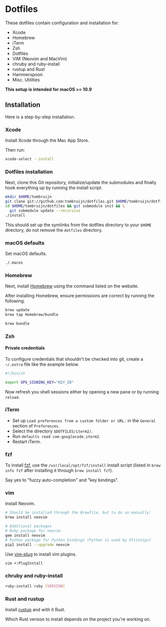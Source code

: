 # Dotfiles

These dotfiles contain configuration and installation for:

* Xcode
* Homebrew
* iTerm
* Zsh
* Dotfiles
* VIM (Neovim and MacVim)
* chruby and ruby-install
* rustup and Rust
* Hammerspoon
* Misc. Utilities

**This setup is intended for macOS >= 10.9**

## Installation

Here is a step-by-step installation.

### Xcode

Install Xcode through the Mac App Store.

Then run:

```sh
xcode-select --install
```

### Dotfiles installation

Next, clone this Git repository, initialize/update the submodules and finally
hook everything up by running the install script.

```sh
mkdir $HOME/tombruijn
git clone git://github.com:tombruijn/dotfiles.git $HOME/tombruijn/dotfiles
cd $HOME/tombruijn/dotfiles && git submodule init && \
  git submodule update --recursive
./install
```

This should set up the symlinks from the dotfiles directory to your `$HOME`
directory, do not remove the `dotfiles` directory.

### macOS defaults

Set macOS defaults.

```sh
./.macos
```

### Homebrew

Next, install [Homebrew](https://brew.sh/) using the command listed on the website.

After installing Homebrew, ensure permissions are correct by running the
following.

```sh
brew update
brew tap Homebrew/bundle

brew bundle
```

### Zsh

#### Private credentials

To configure credentials that shouldn't be checked into git, create a
`~/.extra` file like the example below.

```sh
#!/bin/sh

export GPG_SIGNING_KEY="KEY_ID"
```

Now refresh you shell sessions either by opening a new pane or by running
`reload`.

### iTerm

- Set up `Load preferences from a custom folder or URL:`
  in the `General` section of `Preferences`.
- Select the directory `$DOTFILES/iterm2/`.
- Run `defaults read com.googlecode.iterm2`.
- Restart iTerm.

### fzf

To install [fzf](https://github.com/junegunn/fzf), use the
`/usr/local/opt/fzf/install` install script (listed in `brew info fzf` after
installing it through `brew install fzf`).

Say yes to "fuzzy auto-completion" and "key bindings".

### vim

Install Neovim.

```sh
# Should be installed through the Brewfile, but to do so manually:
brew install neovim

# Additional packages
# Ruby package for neovim
gem install neovim
# Python package for Python bindings (Python is used by UltiSnips)
pip2 install --upgrade neovim
```

Use [vim-plug](https://github.com/junegunn/vim-plug/) to install vim plugins.

```sh
vim +:PlugInstall
```

### chruby and ruby-install

```sh
ruby-install ruby [VERSION]
```

### Rust and rustup

Install [rustup](https://www.rustup.rs/) and with it Rust.

Which Rust version to install depends on the project you're working on.

